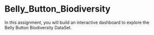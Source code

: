 # Belly_Button_Biodiversity
In this assignment, you will build an interactive dashboard to explore the Belly Button Biodiversity DataSet.
